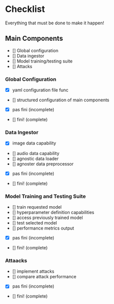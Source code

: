 # Checklist
Everything that must be done to make it happen!

## Main Components
- [] Global configuration
- [] Data ingestor
- [] Model training/testing suite
- [] Attacks

### Global Configuration
- [x] yaml configuration file func
- [] structured configuration of main components
- [x] pas fini (incomplete) 
- [] fini! (complete)

### Data Ingestor
- [x] image data capability 
- [] audio data capability
- [] agnostic data loader
- [] agnoster data preprocessor
- [x] pas fini (incomplete) 
- [] fini! (complete)

### Model Training and Testing Suite
- [] train requested model
- [] hyperparameter definition capabilities
- [] access previously trained model
- [] test selected model
- [] performance metrics output
- [x] pas fini (incomplete) 
- [] fini! (complete)

### Attaacks
- [] implement attacks
- [] compare attack performance
- [x] pas fini (incomplete) 
- [] fini! (complete)
